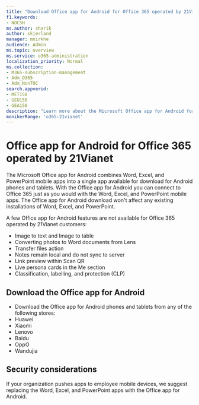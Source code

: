 ```yaml
---
title: "Download Office app for Android for Office 365 operated by 21Vianet"
f1.keywords:
- NOCSH
ms.author: sharik
author: skjerland
manager: mnirkhe
audience: Admin
ms.topic: overview
ms.service: o365-administration
localization_priority: Normal
ms.collection: 
- M365-subscription-management 
- Adm_O365
- Adm_NonTOC
search.appverid:
- MET150
- GEU150
- GEA150
description: "Learn more about the Microsoft Office app for Android for Office 365 operated by 21Vianet and how to download it for customers in China."
monikerRange: 'o365-21vianet'
---
```


# Office app for Android for Office 365 operated by 21Vianet

The Microsoft Office app for Android combines Word, Excel, and PowerPoint mobile apps into a single app available for download for Android phones and tablets. With the Office app for Android you can connect to Office 365 just as you would with the Word, Excel, and PowerPoint mobile apps. The Office app for Android download won't affect any existing installations of Word, Excel, and PowerPoint.

A few Office app for Android features are not available for Office 365 operated by 21Vianet customers:

- Image to text and Image to table 
- Converting photos to Word documents from Lens 
- Transfer files action 
- Notes remain local and do not sync to server
- Link preview within Scan QR
- Live persona cards in the Me section
- Classification, labelling, and protection (CLP)


## Download the Office app for Android

- Download the Office app for Android phones and tablets from any of the following stores:
- Huawei
- Xiaomi
- Lenovo
- Baidu
- OppO
- Wandujia


## Security considerations

If your organization pushes apps to employee mobile devices, we suggest replacing the Word, Excel, and PowerPoint apps with the Office app for Android.  


